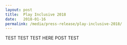```yaml
---
layout: post
title:  Play Inclusive 2018
date:   2018-01-16
permalink: /media/press-release/play-inclusive-2018/
---
```


TEST TEST TEST HERE POST TEST 
